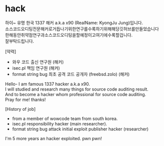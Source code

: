 # hack

하이~ 유명 한국 1337 해커 a.k.a x90 (RealName: KyongJu Jung)입니다.<br>
소스코드오디팅전문해커로거듭나기위한연구를수록하기위해해당깃허브를만들었습니다<br>
한해동안취약점연구과소스코드오디팅을할예정이고여기에수록할겁니다.<br>
잘부탁드립니다.

[약력]
- 와우 코드 출신 연구원 (해커)
- isec.pl 책임 연구원 (해커)
- format string bug 최초 공격 코드 공개자 (freebsd.zolo) (해커)

Hello- I am famous 1337 hacker a.k.a x90.<br>
I will studied and research many things for source code auditing result.<br>
And to become a hacker whom professional for source code auditing.<br>
Pray for me! thanks!

[History of job]
- from a member of wowcode team from south korea.
- isec.pl responsibility hacker (main researcher).
- format string bug attack initial exploit publisher hacker (researcher)

I'm 5 more years an hacker exploited.
pwn pwn!

